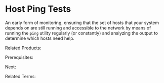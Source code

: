 # Host Ping Tests

An early form of monitoring, ensuring that the set of hosts that your system depends on are still running and accessible to the network by means of running the `ping` utility regularly (or constantly) and analyzing the output to determine which hosts need help.

Related Products:

Prerequisites:

Next:

Related Terms:
